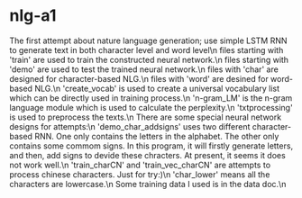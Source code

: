 # nlg-a1
The first attempt about nature language generation; use simple LSTM RNN to generate text in both character level and word level\n
files starting with 'train' are used to train the constructed neural network.\n
files starting with 'demo' are used to test the trained neural network.\n
files with 'char' are designed for character-based NLG.\n
files with 'word' are desined for word-based NLG.\n
'create_vocab' is used to create a universal vocabulary list which can be directly used in training process.\n
'n-gram_LM' is the n-gram language module which is used to calculate the perplexity.\n
'txtprocessing' is used to preprocess the texts.\n
There are some special neural network designs for attempts:\n
'demo_char_addsigns' uses two different character-based RNN. One only contains the letters in the alphabet. The other only contains some commom signs. In this program, it will firstly generate letters, and then, add signs to devide these chracters. At present, it seems it does not work well.\n
'train_charCN' and 'train_vec_charCN' are attempts to process chinese characters. Just for try:)\n
'char_lower' means all the characters are lowercase.\n
Some training data I used is in the data doc.\n
